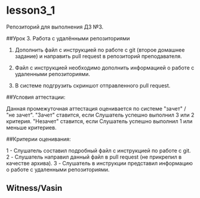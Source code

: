 # lesson3_1
Репозиторий для выполнения ДЗ №3.

##Урок 3. Работа с удалёнными репозиториями

1. Дополнить файл с инструкцией по работе с git (второе домашнее задание) и направить pull request в репозиторий преподавателя.

2. Файл с инструкцией необходимо дополнить информацией о работе с удаленными репозиториями.
3. В системе подгрузить скриншот отправленного pull request.

##Условия аттестации:

Данная промежуточная аттестация оценивается по системе "зачет" / "не зачет".
"Зачет" ставится, если Слушатель успешно выполнил 3 или 2 критерия.
"Незачет" ставится, если Слушатель успешно выполнил 1 или меньше критериев.

##Критерии оценивания:

1 - Слушатель составил подробный файл с инструкцией по работе с git.
2 - Слушатель направил данный файл в pull request (не прикрепил в качестве архива).
3 - Слушатель в инструкции представил информацию о работе с удаленными репозиториями.

## Witness/Vasin